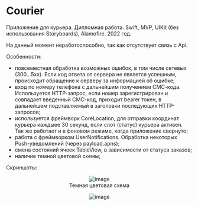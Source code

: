 # Courier
Приложение для курьера. Дипломная работа. Swift, MVP, UIKit (без использования Storyboards), Alamofire. 2022 год.

На данный момент неработоспособно, так как отсутствует связь с Api.

Особенности:
- повсеместная обработка возможных ошибок, в том числе сетевых (300...5хх). Если код ответа от сервера не явялется успешным, происходит обращение к серверу за информацией об ошибке;
- вход по номеру телефона с дальнейшим получением СМС-кода. Используется HTTP-запрос, если номер зарегистрирован и совпадает введенный СМС-код, приходит bearer токен, в дальнейшем подставляемый в заголовки последующих HTTP-запросов;
- используется фреймворк CoreLocation, для отправки координат курьера каждыее 30 секунд, если слот (статус) курьера активен. Так же работает и в фоновом режиме, когда приложение свернуто;
- работа с фреймворком UserNotifications. Обработка некоторых Push-уведомлений (через payload.apns);
- смена состояний ячеек TableView, в зависимости от статуса заказов;
- наличие темной цветовой схемы;

Скриншоты:
<p align="center">
<img src="https://i.ibb.co/ssG0RG7/image.png" alt="image" border="0"></a>
<br>
Темная цветовая схема
<br>
</p>
<p align="center">
<img src="https://i.ibb.co/Lg3ZRhP/image.png" alt="image" border="0"></a>
</p>

